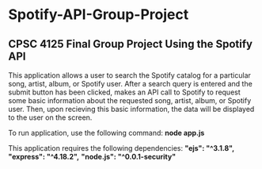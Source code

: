 # Spotify-API-Group-Project

## CPSC 4125 Final Group Project Using the Spotify API

This application allows a user to search the Spotify catalog for a particular song, artist, album, or Spotify user. After a search query is entered and the submit button has been clicked, makes an API call to Spotify to request some basic information about the requested song, artist, album, or Spotify user. Then, upon recieving this basic information, the data will be displayed to the user on the screen.

To run application, use the following command:
    **node app.js**

This application requires the following dependencies:
    **"ejs": "^3.1.8",**
    **"express": "^4.18.2",**
    **"node.js": "^0.0.1-security"**